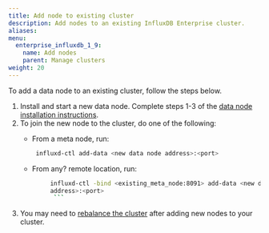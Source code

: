 ```yaml
---
title: Add node to existing cluster
description: Add nodes to an existing InfluxDB Enterprise cluster.
aliases:
menu:
  enterprise_influxdb_1_9:
    name: Add nodes
    parent: Manage clusters
weight: 20
---
```


To add a data node to an existing cluster, follow the steps below.

1. Install and start a new data node.
   Complete steps 1-3 of the [data node installation instructions](http://localhost:1313/enterprise_influxdb/v1.9/introduction/install-and-deploy/installation/data_node_installation/#step-1-add-appropriate-dns-entries-for-each-of-your-servers).
2. To join the new node to the cluster, do one of the following:
    -  From a meta node, run:
        ```sh
         influxd-ctl add-data <new data node address>:<port>
         ```
      - From any? remote location, run:

        ```sh
             influxd-ctl -bind <existing_meta_node:8091> add-data <new data node 
             address>:<port>
              ```
3. You may need to [rebalance the cluster](/enterprise_influxdb/v1.9/administration/manage/clusters/rebalance/)
   after adding new nodes to your cluster.
